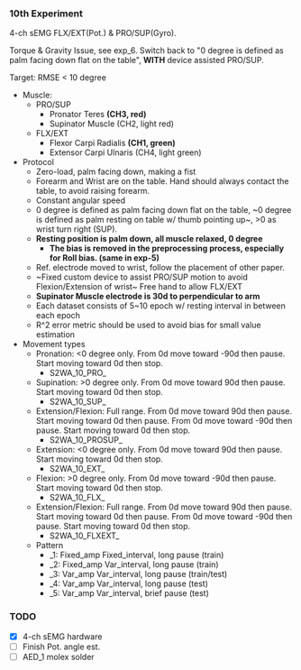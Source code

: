 ### 10th Experiment

4-ch sEMG FLX/EXT(Pot.) & PRO/SUP(Gyro).

Torque & Gravity Issue, see exp_6. Switch back to "0 degree is defined as palm facing down flat on the table", **WITH** device assisted PRO/SUP.

Target: RMSE < 10 degree

* Muscle:
  * PRO/SUP
    * Pronator Teres **(CH3, red)**
    * Supinator Muscle (CH2, light red)  
  * FLX/EXT
    * Flexor Carpi Radialis **(CH1, green)**
    * Extensor Carpi Ulnaris (CH4, light green)
* Protocol
  * Zero-load, palm facing down, making a fist
  * Forearm and Wrist are on the table. Hand should always contact the table, to avoid raising forearm.
  * Constant angular speed
  * 0 degree is defined as palm facing down flat on the table, 
    ~0 degree is defined as palm resting on table w/ thumb pointing up~, >0 as wrist turn right (SUP).
  * **Resting position is palm down, all muscle relaxed, 0  degree**
    * **The bias is removed in the preprocessing process, especially for Roll bias. (same in exp-5)**
  * Ref. electrode moved to wrist, follow the placement of other paper.
  * ~Fixed custom device to assist PRO/SUP motion to avoid Flexion/Extension of wrist~ Free hand to allow FLX/EXT
  * **Supinator Muscle electrode is 30d to perpendicular to arm**
  * Each dataset consists of 5~10 epoch w/ resting interval in between each epoch
  * R^2 error metric should be used to avoid bias for small value estimation
* Movement types
  * Pronation: <0 degree only. From 0d move toward -90d then pause. Start moving toward 0d then stop.
    * S2WA_10_PRO_ 
  * Supination: >0 degree only. From 0d move toward 90d then pause. Start moving toward 0d then stop.
    * S2WA_10_SUP_
  * Extension/Flexion: Full range. From 0d move toward 90d then pause. Start moving toward 0d then pause. From 0d move toward -90d then pause. Start moving toward 0d then stop.
    * S2WA_10_PROSUP_
  * Extension: <0 degree only. From 0d move toward 90d then pause. Start moving toward 0d then stop.
    * S2WA_10_EXT_
  * Flexion: >0 degree only. From 0d move toward -90d then pause. Start moving toward 0d then stop.
    * S2WA_10_FLX_
  * Extension/Flexion: Full range. From 0d move toward 90d then pause. Start moving toward 0d then pause. From 0d move toward -90d then pause. Start moving toward 0d then stop.
    * S2WA_10_FLXEXT_
  * Pattern
    * _1: Fixed_amp Fixed_interval, long pause  (train)
    * _2: Fixed_amp Var_interval, long pause    (train)
    * _3: Var_amp Var_interval, long pause      (train/test)
    * _4: Var_amp Var_interval, long pause      (test)
    * _5: Var_amp Var_interval, brief pause     (test)



### TODO
- [x] 4-ch sEMG hardware
- [ ] Finish Pot. angle est.
- [ ] AED_1 molex solder